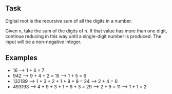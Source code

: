 Task
---
Digital root is the recursive sum of all the digits in a number.

Given n, take the sum of the digits of n. If that value has more than one digit, continue reducing in this way until a single-digit number is produced. The input will be a non-negative integer.

Examples
---
- 16  -->  1 + 6 = 7
- 942  -->  9 + 4 + 2 = 15  -->  1 + 5 = 6
- 132189  -->  1 + 3 + 2 + 1 + 8 + 9 = 24  -->  2 + 4 = 6
- 493193  -->  4 + 9 + 3 + 1 + 9 + 3 = 29  -->  2 + 9 = 11  -->  1 + 1 = 2
